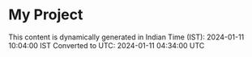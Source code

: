 # My Project

This content is dynamically generated in Indian Time (IST): 2024-01-11 10:04:00 IST
Converted to UTC: 2024-01-11 04:34:00 UTC
